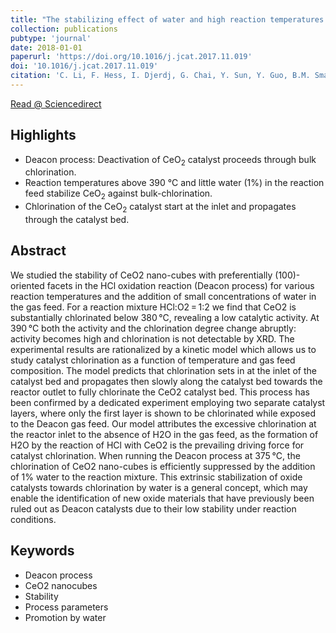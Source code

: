 ```yaml
---
title: "The stabilizing effect of water and high reaction temperatures on the CeO<sub>2</sub>-catalyst in the harsh HCl oxidation reaction"
collection: publications
pubtype: 'journal'
date: 2018-01-01
paperurl: 'https://doi.org/10.1016/j.jcat.2017.11.019'
doi: '10.1016/j.jcat.2017.11.019'
citation: 'C. Li, F. Hess, I. Djerdj, G. Chai, Y. Sun, Y. Guo, B.M. Smarsly, H. Over. <i>J. Catal.</i> 357 (<b>2018</b>) 257-262.'
---
```


[Read @ Sciencedirect](https://www.sciencedirect.com/science/article/pii/S0021951717304189)

Highlights
----------
* Deacon process: Deactivation of CeO<sub>2</sub> catalyst proceeds through bulk chlorination.
* Reaction temperatures above 390 °C and little water (1%) in the reaction feed stabilize CeO<sub>2</sub> against bulk-chlorination.
* Chlorination of the CeO<sub>2</sub> catalyst start at the inlet and propagates through the catalyst bed.

Abstract
--------
We studied the stability of CeO2 nano-cubes with preferentially (100)-oriented facets in the HCl oxidation reaction (Deacon process) for various reaction temperatures and the addition of small concentrations of water in the gas feed. For a reaction mixture HCl:O2 = 1:2 we find that CeO2 is substantially chlorinated below 380 °C, revealing a low catalytic activity. At 390 °C both the activity and the chlorination degree change abruptly: activity becomes high and chlorination is not detectable by XRD. The experimental results are rationalized by a kinetic model which allows us to study catalyst chlorination as a function of temperature and gas feed composition. The model predicts that chlorination sets in at the inlet of the catalyst bed and propagates then slowly along the catalyst bed towards the reactor outlet to fully chlorinate the CeO2 catalyst bed. This process has been confirmed by a dedicated experiment employing two separate catalyst layers, where only the first layer is shown to be chlorinated while exposed to the Deacon gas feed. Our model attributes the excessive chlorination at the reactor inlet to the absence of H2O in the gas feed, as the formation of H2O by the reaction of HCl with CeO2 is the prevailing driving force for catalyst chlorination. When running the Deacon process at 375 °C, the chlorination of CeO2 nano-cubes is efficiently suppressed by the addition of 1% water to the reaction mixture. This extrinsic stabilization of oxide catalysts towards chlorination by water is a general concept, which may enable the identification of new oxide materials that have previously been ruled out as Deacon catalysts due to their low stability under reaction conditions.

Keywords
--------
* Deacon process
* CeO2 nanocubes
* Stability
* Process parameters
* Promotion by water